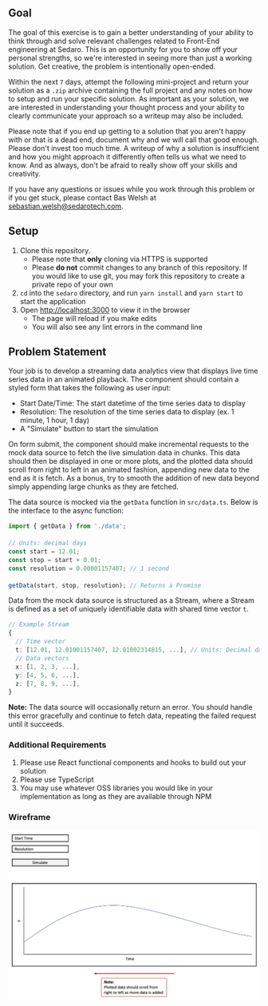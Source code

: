 ## Goal

The goal of this exercise is to gain a better understanding of your ability to think through and solve relevant challenges related to Front-End engineering at Sedaro. This is an opportunity for you to show off your personal strengths, so we're interested in seeing more than just a working solution. Get creative, the problem is intentionally open-ended.

Within the next `7` days, attempt the following mini-project and return your solution as a `.zip` archive containing the full project and any notes on how to setup and run your specific solution. As important as your solution, we are interested in understanding your thought process and your ability to clearly communicate your approach so a writeup may also be included.

Please note that if you end up getting to a solution that you aren't happy with or that is a dead end, document why and we will call that good enough. Please don't invest too much time. A writeup of why a solution is insufficient and how you might approach it differently often tells us what we need to know. And as always, don't be afraid to really show off your skills and creativity.

If you have any questions or issues while you work through this problem or if you get stuck, please contact Bas Welsh at sebastian.welsh@sedarotech.com.

## Setup

1. Clone this repository.
   - Please note that **only** cloning via HTTPS is supported
   - Please **do not** commit changes to any branch of this repository. If you would like to use git, you may fork this repository to create a private repo of your own
1. `cd` into the `sedaro` directory, and run `yarn install` and `yarn start` to start the application
1. Open [http://localhost:3000](http://localhost:3000) to view it in the browser
   - The page will reload if you make edits
   - You will also see any lint errors in the command line

## Problem Statement

Your job is to develop a streaming data analytics view that displays live time series data in an animated playback. The component should contain a styled form that takes the following as user input:

- Start Date/Time: The start datetime of the time series data to display
- Resolution: The resolution of the time series data to display (ex. 1 minute, 1 hour, 1 day)
- A "Simulate" button to start the simulation

On form submit, the component should make incremental requests to the mock data source to fetch the live simulation data in chunks. This data should then be displayed in one or more plots, and the plotted data should scroll from right to left in an animated fashion, appending new data to the end as it is fetch. As a bonus, try to smooth the addition of new data beyond simply appending large chunks as they are fetched.

The data source is mocked via the `getData` function in `src/data.ts`. Below is the interface to the async function:

```typescript
import { getData } from './data';

// Units: decimal days
const start = 12.01;
const stop = start + 0.01;
const resolution = 0.00001157407; // 1 second

getData(start, stop, resolution); // Returns a Promise
```

Data from the mock data source is structured as a Stream, where a Stream is defined as a set of uniquely identifiable data with shared time vector `t`.

```typescript
// Example Stream
{
  // Time vector
  t: [12.01, 12.01001157407, 12.01002314815, ...], // Units: Decimal days from an arbitrary epoch
  // Data vectors
  x: [1, 2, 3, ...],
  y: [4, 5, 6, ...],
  z: [7, 8, 9, ...],
}
```

**Note:** The data source will occasionally return an error. You should handle this error gracefully and continue to fetch data, repeating the failed request until it succeeds.

### Additional Requirements

1. Please use React functional components and hooks to build out your solution
1. Please use TypeScript
1. You may use whatever OSS libraries you would like in your implementation as long as they are available through NPM

### Wireframe

![Wireframe](./sedaro/multimedia/wireframe.png)
